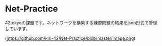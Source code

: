 # Net-Practice
42tokyoの課題です。ネットワークを構築する練習問題の結果をjson形式で管理しています。

(https://github.com/kiri-42/Net-Practice/blob/master/image.png)
